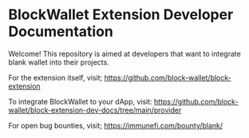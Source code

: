 # BlockWallet Extension Developer Documentation

Welcome! This repository is aimed at developers that want to integrate blank wallet into their projects.

For the extension itself, visit; https://github.com/block-wallet/block-extension

To integrate BlockWallet to your dApp, visit: https://github.com/block-wallet/block-extension-dev-docs/tree/main/provider

For open bug bounties, visit; https://immunefi.com/bounty/blank/
